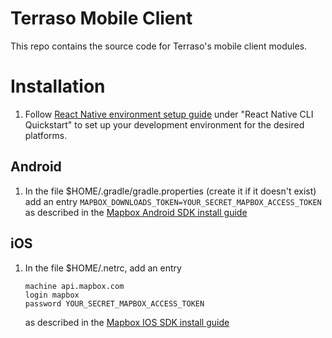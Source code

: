 # Terraso Mobile Client

This repo contains the source code for Terraso's mobile client modules.

# Installation

1. Follow [React Native environment setup guide](https://reactnative.dev/docs/environment-setup) under "React Native CLI Quickstart" to set up your development environment for the desired platforms.

## Android

1. In the file $HOME/.gradle/gradle.properties (create it if it doesn't exist) add an entry `MAPBOX_DOWNLOADS_TOKEN=YOUR_SECRET_MAPBOX_ACCESS_TOKEN` as described in the [Mapbox Android SDK install guide](https://docs.mapbox.com/android/maps/guides/install/#configure-credentials)

## iOS

1. In the file $HOME/.netrc, add an entry
   ```
   machine api.mapbox.com
   login mapbox
   password YOUR_SECRET_MAPBOX_ACCESS_TOKEN
   ```
   as described in the [Mapbox IOS SDK install guide](https://docs.mapbox.com/ios/maps/guides/install/#configure-credentials)
